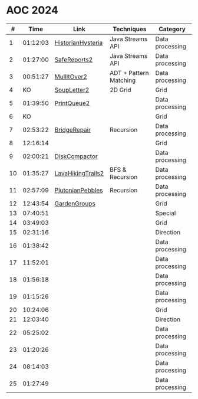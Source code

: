 # AOC 2024



| #  | Time     | Link                  | Techniques              | Category                     |
|----|----------|-----------------------|-------------------------|------------------------------|
| 1  | 01:12:03 | [HistorianHysteria](./src/main/java/info/jab/aoc/day1/HistorianHysteria.java) | Java Streams API | Data processing |
| 2  | 01:27:00 | [SafeReports2](./src/main/java/info/jab/aoc/day2/SafeReports2.java) | Java Streams API | Data processing |
| 3  | 00:51:27 | [MullItOver2](./src/main/java/info/jab/aoc/day3/MullItOver2.java) | ADT + Pattern Matching | Data processing |
| 4  | KO       | [SoupLetter2](./src/main/java/info/jab/aoc/day4/SoupLetter2.java) | 2D Grid | Grid |
| 5  | 01:39:50 | [PrintQueue2](./src/main/java/info/jab/aoc/day5/PrintQueue2.java) |      | Data processing |
| 6  | KO       |                       |                         | Grid                         |
| 7  | 02:53:22 | [BridgeRepair](./src/main/java/info/jab/aoc/day7/BridgeRepair.java) | Recursion | Data processing |
| 8  | 12:16:14 |                       |      | Grid |
| 9  | 02:00:21 | [DiskCompactor](./src/main/java/info/jab/aoc/day9/DiskCompactor.java) |      | Data processing |
| 10 | 01:35:27 | [LavaHikingTrails2](./src/main/java/info/jab/aoc/day10/LavaHikingTrails2.java) | BFS & Recursion | Data processing |
| 11 | 02:57:09 | [PlutonianPebbles](./src/main/java/info/jab/aoc/day11/PlutonianPebbles.java) | Recursion     | Data processing |
| 12 | 12:43:54 | [GardenGroups](./src/main/java/info/jab/aoc/day12/GardenGroups.java) |  | Grid |
| 13 | 07:40:51 |                       |      | Special         |
| 14 | 03:49:03 |                       |      | Grid            |
| 15 | 02:31:16 |                       |      | Direction       |
| 16 | 01:38:42 |                       |      | Data processing |
| 17 | 11:52:01 |                       |      | Data processing |
| 18 | 01:56:18 |                       |      | Data processing |
| 19 | 01:15:26 |                       |      | Data processing |
| 20 | 10:24:06 |                       |      | Grid            |
| 21 | 12:03:40 |                       |      | Direction       |
| 22 | 05:25:02 |                       |      | Data processing |
| 23 | 01:20:26 |                       |      | Data processing |
| 24 | 08:14:03 |                       |      | Data processing |
| 25 | 01:27:49 |                       |      | Data processing |
